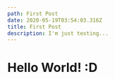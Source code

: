 ```yaml
---
path: First Post
date: 2020-05-19T03:54:03.316Z
title: First Post
description: I'm just testing...
---
```

# Hello World! :D
